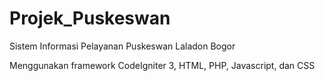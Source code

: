 # Projek_Puskeswan
Sistem Informasi Pelayanan Puskeswan Laladon Bogor

Menggunakan framework CodeIgniter 3, HTML, PHP, Javascript, dan CSS
